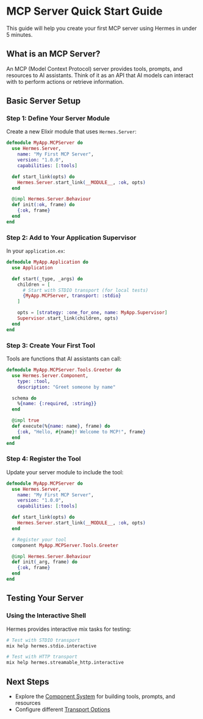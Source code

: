 # MCP Server Quick Start Guide

This guide will help you create your first MCP server using Hermes in under 5 minutes.

## What is an MCP Server?

An MCP (Model Context Protocol) server provides tools, prompts, and resources to AI assistants. Think of it as an API that AI models can interact with to perform actions or retrieve information.

## Basic Server Setup

### Step 1: Define Your Server Module

Create a new Elixir module that uses `Hermes.Server`:

```elixir
defmodule MyApp.MCPServer do
  use Hermes.Server,
    name: "My First MCP Server",
    version: "1.0.0",
    capabilities: [:tools]

  def start_link(opts) do
    Hermes.Server.start_link(__MODULE__, :ok, opts)
  end

  @impl Hermes.Server.Behaviour
  def init(:ok, frame) do
    {:ok, frame}
  end
end
```

### Step 2: Add to Your Application Supervisor

In your `application.ex`:

```elixir
defmodule MyApp.Application do
  use Application

  def start(_type, _args) do
    children = [
      # Start with STDIO transport (for local tests)
      {MyApp.MCPServer, transport: :stdio}
    ]

    opts = [strategy: :one_for_one, name: MyApp.Supervisor]
    Supervisor.start_link(children, opts)
  end
end
```

### Step 3: Create Your First Tool

Tools are functions that AI assistants can call:

```elixir
defmodule MyApp.MCPServer.Tools.Greeter do
  use Hermes.Server.Component, 
    type: :tool,
    description: "Greet someone by name"

  schema do
    %{name: {:required, :string}}
  end

  @impl true
  def execute(%{name: name}, frame) do
    {:ok, "Hello, #{name}! Welcome to MCP!", frame}
  end
end
```

### Step 4: Register the Tool

Update your server module to include the tool:

```elixir
defmodule MyApp.MCPServer do
  use Hermes.Server,
    name: "My First MCP Server",
    version: "1.0.0",
    capabilities: [:tools]

  def start_link(opts) do
    Hermes.Server.start_link(__MODULE__, :ok, opts)
  end

  # Register your tool
  component MyApp.MCPServer.Tools.Greeter

  @impl Hermes.Server.Behaviour
  def init(_arg, frame) do
    {:ok, frame}
  end
end
```

## Testing Your Server

### Using the Interactive Shell

Hermes provides interactive mix tasks for testing:

```bash
# Test with STDIO transport
mix help hermes.stdio.interactive

# Test with HTTP transport
mix help hermes.streamable_http.interactive
```

## Next Steps

- Explore the [Component System](server_components.md) for building tools, prompts, and resources
- Configure different [Transport Options](server_transport.md)
